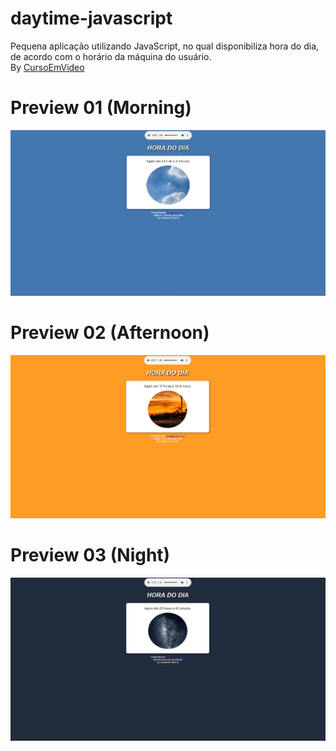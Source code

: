 # daytime-javascript
Pequena aplicação utilizando JavaScript, no qual disponibiliza hora do dia, de acordo com o horário da máquina do usuário. 
<br>
By <a href="https://www.cursoemvideo.com/">CursoEmVideo</a>

<h1> Preview 01 (Morning) </h1>
<img src="./project-previews/project-preview-01.png" alt="">
<br>
<h1> Preview 02 (Afternoon) </h1> 
<img src="./project-previews/project-preview-02.png" alt="">
<br>
<h1> Preview 03 (Night) </h1> 
<img src="./project-previews/project-preview-03.png" alt="">
